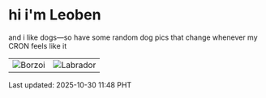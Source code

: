 # hi i'm Leoben

and i like dogs—so have some random dog pics that change whenever my CRON feels like it

|  |  |
|--------|----------|
| ![Borzoi](https://random-dog-vercel.vercel.app/api/random-borzoi?v=1761796115) | ![Labrador](https://random-dog-vercel.vercel.app/api/random-labrador?v=1761796115) |

Last updated: 2025-10-30 11:48 PHT
